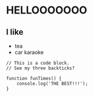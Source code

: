 # HELLOOOOOOO

## I like
- tea
- car karaoke

```
// This is a code block.
// See my three backticks?

function funTimes() {
    console.log('THE BEST!!!');
}
```